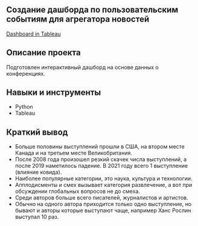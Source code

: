 ## Создание дашборда по пользовательским событиям для агрегатора новостей
[Dashboard in Tableau](https://public.tableau.com/app/profile/alexey.titov/viz/_16888344388670/sheet23)

## Описание проекта
Подготовлен интерактивный дашборд на основе данных о конференциях.

## Навыки и инструменты
* Python
* Tableau

## Краткий вывод
* Больше половины выступлений прошли в США, на втором месте Канада и на третьем месте Великобритания.
* После 2008 года произошел резкий скачек числа выступлений, а после 2019 наметилось падение. В 2021 году всего 1 выступление (влияние ковида).
* Наиболее популярные категории, это наука, культура и технологии.
* Апплодисменты и смех вызывает категория развлечение, а вот при обсуждении глобальных вопросов не до смеха.
* Среди авторов больше всего писателей, журналистов и артистов. 
* Обычно на одного автора приходится только одно выступление, но бывают и авторы которые выступают чаще, например Ханс Рослин выступал 10 раз.
